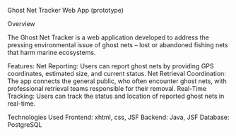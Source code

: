 Ghost Net Tracker Web App (prototype)

Overview

The Ghost Net Tracker is a web application developed to address the pressing environmental issue of ghost nets – lost or abandoned fishing nets that harm marine ecosystems. 

Features:
Net Reporting: Users can report ghost nets by providing GPS coordinates, estimated size, and current status.
Net Retrieval Coordination: The app connects the general public, who often encounter ghost nets, with professional retrieval teams responsible for their removal.
Real-Time Tracking: Users can track the status and location of reported ghost nets in real-time.

Technologies Used
Frontend: xhtml, css, JSF
Backend: Java, JSF
Database: PostgreSQL
